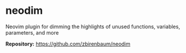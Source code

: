 # neodim

Neovim plugin for dimming the highlights of unused functions, variables, parameters, and more

**Repository:** <https://github.com/zbirenbaum/neodim>

